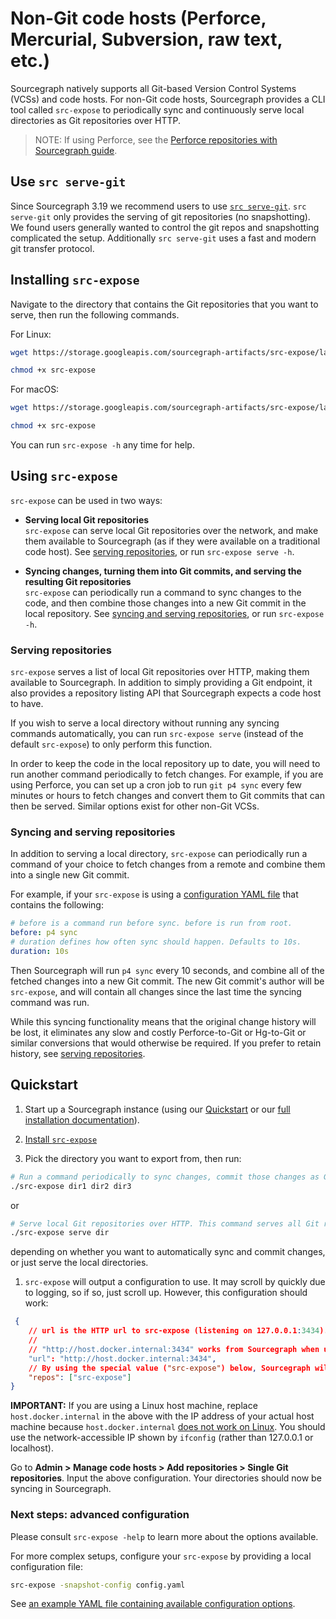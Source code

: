 # Non-Git code hosts (Perforce, Mercurial, Subversion, raw text, etc.)

Sourcegraph natively supports all Git-based Version Control Systems (VCSs) and code hosts. For non-Git code hosts, Sourcegraph provides a CLI tool called `src-expose` to periodically sync and continuously serve local directories as Git repositories over HTTP. 

>NOTE: If using Perforce, see the [Perforce repositories with Sourcegraph guide](../repo/perforce.md).

## Use `src serve-git`

Since Sourcegraph 3.19 we recommend users to use [`src serve-git`](src_serve_git.md). `src serve-git` only provides the serving of git repositories (no snapshotting). We found users generally wanted to control the git repos and snapshotting complicated the setup. Additionally `src serve-git` uses a fast and modern git transfer protocol.

## Installing `src-expose`

Navigate to the directory that contains the Git repositories that you want to serve, then run the following commands.

For Linux:

```bash
wget https://storage.googleapis.com/sourcegraph-artifacts/src-expose/latest/linux-amd64/src-expose

chmod +x src-expose
```

For macOS:

```bash
wget https://storage.googleapis.com/sourcegraph-artifacts/src-expose/latest/darwin-amd64/src-expose

chmod +x src-expose
```

You can run `src-expose -h` any time for help. 

## Using `src-expose`

`src-expose` can be used in two ways:

- **Serving local Git repositories**<br/>
`src-expose` can serve local Git repositories over the network, and make them available to Sourcegraph (as if they were available on a traditional code host). See [serving repositories](#serving-repositories), or run `src-expose serve -h`.

- **Syncing changes, turning them into Git commits, and serving the resulting Git repositories**<br/>
`src-expose` can periodically run a command to sync changes to the code, and then combine those changes into a new Git commit in the local repository. See [syncing and serving repositories](#syncing-and-serving-repositories), or run `src-expose -h`.

### Serving repositories

`src-expose` serves a list of local Git repositories over HTTP, making them available to Sourcegraph. In addition to simply providing a Git endpoint, it also provides a repository listing API that Sourcegraph expects a code host to have. 

If you wish to serve a local directory without running any syncing commands automatically, you can run `src-expose serve` (instead of the default `src-expose`) to only perform this function.

In order to keep the code in the local repository up to date, you will need to run another command periodically to fetch changes. For example, if you are using Perforce, you can set up a cron job to run `git p4 sync` every few minutes or hours to fetch changes and convert them to Git commits that can then be served. Similar options exist for other non-Git VCSs.

### Syncing and serving repositories

In addition to serving a local directory, `src-expose` can periodically run a command of your choice to fetch changes from a remote and combine them into a single new Git commit.

For example, if your `src-expose` is using a [configuration YAML file](#next-steps--advanced-configuration) that contains the following:

```yaml
# before is a command run before sync. before is run from root.
before: p4 sync
# duration defines how often sync should happen. Defaults to 10s.
duration: 10s
```

Then Sourcegraph will run `p4 sync` every 10 seconds, and combine all of the fetched changes into a new Git commit. The new Git commit's author will be `src-expose`, and will contain all changes since the last time the syncing command was run.

While this syncing functionality means that the original change history will be lost, it eliminates any slow and costly Perforce-to-Git or Hg-to-Git or similar conversions that would otherwise be required. If you prefer to retain history, see [serving repositories](#serving-repositories).

## Quickstart

1. Start up a Sourcegraph instance (using our [Quickstart](../../index.md) or our [full installation documentation](../deploy/index.md)).

1. [Install `src-expose`](#installing-src-expose)

1. Pick the directory you want to export from, then run:

```bash
# Run a command periodically to sync changes, commit those changes as Git commits, and serve over HTTP.
./src-expose dir1 dir2 dir3
```

or

```bash
# Serve local Git repositories over HTTP. This command serves all Git repositories at the provided directory.
./src-expose serve dir
```

depending on whether you want to automatically sync and commit changes, or just serve the local directories.

1. `src-expose` will output a configuration to use. It may scroll by quickly due to logging, so if so, just scroll up. However, this configuration should work:

```json
 {
    // url is the HTTP url to src-expose (listening on 127.0.0.1:3434). url should be reachable by Sourcegraph.
    //
    // "http://host.docker.internal:3434" works from Sourcegraph when using Docker for Desktop.
    "url": "http://host.docker.internal:3434",
    // By using the special value ("src-expose") below, Sourcegraph will pull all of the repositories that src-expose is serving.
    "repos": ["src-expose"]
}
```

**IMPORTANT:** If you are using a Linux host machine, replace `host.docker.internal` in the above with the IP address of your actual host machine because `host.docker.internal` [does not work on Linux](https://github.com/docker/for-linux/issues/264). You should use the network-accessible IP shown by `ifconfig` (rather than 127.0.0.1 or localhost).

Go to **Admin > Manage code hosts > Add repositories > Single Git repositories**. Input the above configuration. Your directories should now be syncing in Sourcegraph.

### Next steps: advanced configuration

Please consult `src-expose -help` to learn more about the options available. 

For more complex setups, configure your `src-expose` by providing a local configuration file:

```bash
src-expose -snapshot-config config.yaml
```

See [an example YAML file containing available configuration options](https://github.com/sourcegraph/sourcegraph/blob/main/dev/src-expose/examples/example.yaml). 
